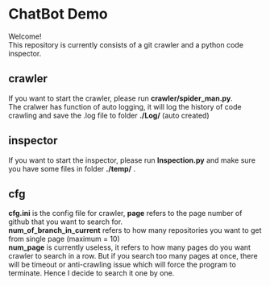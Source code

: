 # ChatBot Demo
Welcome!<br>
This repository is currently consists of a git crawler and a python code inspector.<br>
## crawler
If you want to start the crawler, please run **crawler/spider_man.py**.<br>
The cralwer has function of auto logging, it will log the history of code crawling and save the .log file to folder **./Log/** (auto created)<br>
## inspector
If you want to start the inspector, please run **Inspection.py** and make sure you have some files in folder **./temp/** .<br>
## cfg
**cfg.ini** is the config file for crawler, **page** refers to the page number of github that you want to search for.<br>
**num_of_branch_in_current** refers to how many repositories you want to get from single page (maximum = 10)<br>
**num_page** is currently useless, it refers to how many pages do you want crawler to search in a row. But if you search too many pages at once, there will be timeout or anti-crawling issue which will force the program to terminate. Hence I decide to search it one by one.<br>


